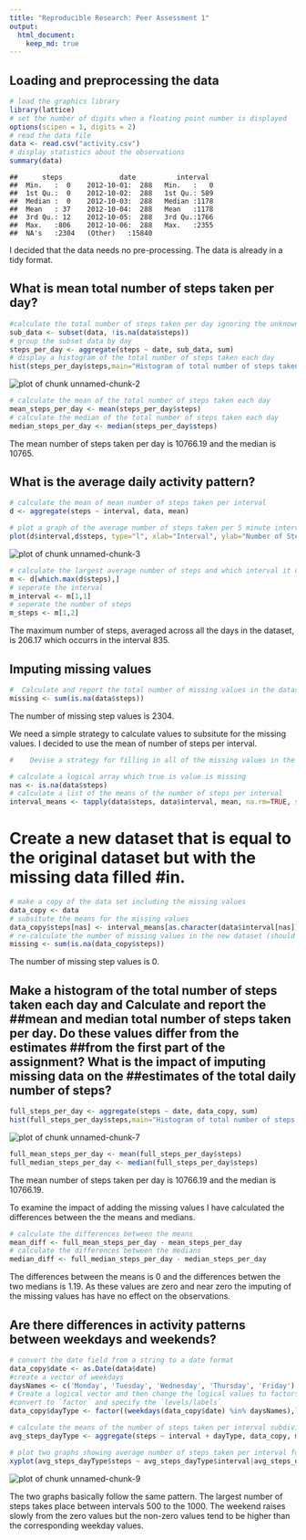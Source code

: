```yaml
---
title: "Reproducible Research: Peer Assessment 1"
output: 
  html_document:
    keep_md: true
---
```



## Loading and preprocessing the data

```r
# load the graphics library
library(lattice)           
# set the number of digits when a floating point number is displayed
options(scipen = 1, digits = 2)
# read the data file
data <- read.csv("activity.csv")
# display statistics about the observations
summary(data)
```

```
##      steps              date          interval   
##  Min.   :  0    2012-10-01:  288   Min.   :   0  
##  1st Qu.:  0    2012-10-02:  288   1st Qu.: 589  
##  Median :  0    2012-10-03:  288   Median :1178  
##  Mean   : 37    2012-10-04:  288   Mean   :1178  
##  3rd Qu.: 12    2012-10-05:  288   3rd Qu.:1766  
##  Max.   :806    2012-10-06:  288   Max.   :2355  
##  NA's   :2304   (Other)   :15840
```

I decided that the data needs no pre-processing. The data is already in a tidy format.



## What is mean total number of steps taken per day?

```r
#calculate the total number of steps taken per day ignoring the unknown values
sub_data <- subset(data, !is.na(data$steps))
# group the subset data by day
steps_per_day <- aggregate(steps ~ date, sub_data, sum)
# display a histogram of the total number of steps taken each day
hist(steps_per_day$steps,main="Histogram of total number of steps taken each day day",col="green",xlab="Steps per day")
```

![plot of chunk unnamed-chunk-2](figure/unnamed-chunk-2-1.png) 

```r
# calculate the mean of the total number of steps taken each day
mean_steps_per_day <- mean(steps_per_day$steps)
# calculate the median of the total number of steps taken each day
median_steps_per_day <- median(steps_per_day$steps)
```

The mean number of steps taken per day is 10766.19 and the median is 10765.

## What is the average daily activity pattern?

```r
# calculate the mean of mean number of steps taken per interval
d <- aggregate(steps ~ interval, data, mean)

# plot a graph of the average number of steps taken per 5 minute interval
plot(d$interval,d$steps, type="l", xlab="Interval", ylab="Number of Steps",main="Average steps taken in five minute intervals")
```

![plot of chunk unnamed-chunk-3](figure/unnamed-chunk-3-1.png) 

```r
# calculate the largest average number of steps and which interval it occurs
m <- d[which.max(d$steps),]
# seperate the interval
m_interval <- m[1,1]
# seperate the number of steps
m_steps <- m[1,2]
```

The maximum number of steps, averaged across all the days in the dataset, is 206.17 which occurrs in the interval 835.

## Imputing missing values


```r
#  Calculate and report the total number of missing values in the dataset (i.e. the total # number of rows with NAs)
missing <- sum(is.na(data$steps))
```

The number of missing step values is 2304.

We need a simple strategy to calculate values to subsitute for the missing values.
I decided to use the mean of number of steps per interval.



```r
#    Devise a strategy for filling in all of the missing values in the dataset. The strategy does #not need to be sophisticated. For example, you could use the mean/median for that day, or the #mean for that 5-minute interval, 

# calculate a logical array which true is value is missing
nas <- is.na(data$steps)
# calculate a list of the means of the number of steps per interval
interval_means <- tapply(data$steps, data$interval, mean, na.rm=TRUE, simplify=TRUE)
```

#    Create a new dataset that is equal to the original dataset but with the missing data filled #in.

```r
# make a copy of the data set including the missing values
data_copy <- data
# subsitute the means for the missing values
data_copy$steps[nas] <- interval_means[as.character(data$interval[nas])]
# re-calculate the number of missing values in the new dataset (should be zero)
missing <- sum(is.na(data_copy$steps))
```
The number of missing step values is 0.


##    Make a histogram of the total number of steps taken each day and Calculate and report the ##mean and median total number of steps taken per day. Do these values differ from the estimates ##from the first part of the assignment? What is the impact of imputing missing data on the ##estimates of the total daily number of steps?

```r
full_steps_per_day <- aggregate(steps ~ date, data_copy, sum)
hist(full_steps_per_day$steps,main="Histogram of total number of steps taken each day",col="green",xlab="Steps per day")
```

![plot of chunk unnamed-chunk-7](figure/unnamed-chunk-7-1.png) 

```r
full_mean_steps_per_day <- mean(full_steps_per_day$steps)
full_median_steps_per_day <- median(full_steps_per_day$steps)
```

The mean number of steps taken per day is 10766.19 and the median is 10766.19.

To examine the impact of adding the missing values I have calculated the differences between the the means and medians.

```r
# calculate the differences between the means
mean_diff <- full_mean_steps_per_day - mean_steps_per_day
# calculate the differences between the medians
median_diff <- full_median_steps_per_day - median_steps_per_day
```

The differences between the means is 0 and the differences betwen the two medians is 1.19. As these values are zero and near zero the imputing of the missing values has have no effect on the observations.

## Are there differences in activity patterns between weekdays and weekends?

```r
# convert the date field from a string to a date format
data_copy$date <- as.Date(data$date)
#create a vector of weekdays
daysNames <- c('Monday', 'Tuesday', 'Wednesday', 'Thursday', 'Friday')
# Create a logical vector and then change the logical values to factors represting day type
#convert to `factor` and specify the `levels/labels`
data_copy$dayType <- factor((weekdays(data_copy$date) %in% daysNames),levels=c(FALSE,TRUE),labels=c('weekend','weekday'))                            

# calculate the means of the number of steps taken per interval subdivided by day type
avg_steps_dayType <- aggregate(steps ~ interval + dayType, data_copy, mean)

# plot two graphs showing average number of steps taken per interval for each of the dat type
xyplot(avg_steps_dayType$steps ~ avg_steps_dayType$interval|avg_steps_dayType$dayType, main="Average Steps per Interval",xlab="Interval", ylab="Steps",layout=c(1,2), type="l")
```

![plot of chunk unnamed-chunk-9](figure/unnamed-chunk-9-1.png) 

The two graphs basically follow the same pattern. The largest number of steps takes place between intervals 500 to the 1000. The weekend raises slowly from the zero values but the non-zero values tend to be higher than the corresponding weekday values. 







